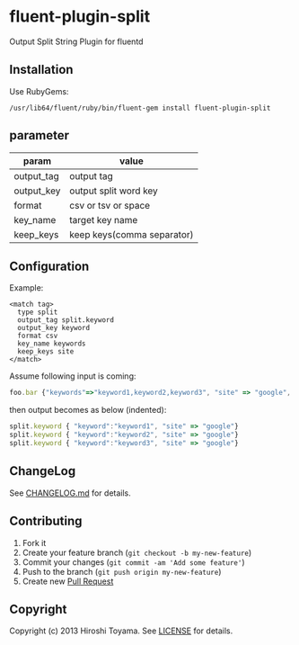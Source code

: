 # fluent-plugin-split

Output Split String Plugin for fluentd

## Installation

Use RubyGems:

    /usr/lib64/fluent/ruby/bin/fluent-gem install fluent-plugin-split


## parameter

param    |   value
--------|------
output_tag|output tag
output_key|output split word key
format|csv or tsv or space
key_name|target key name
keep_keys|keep keys(comma separator)

## Configuration

Example:

    <match tag>
      type split
      output_tag split.keyword
      output_key keyword
      format csv
      key_name keywords
      keep_keys site
    </match>

Assume following input is coming:

```js
foo.bar {"keywords"=>"keyword1,keyword2,keyword3", "site" => "google", "user_id" => "1"}
```

then output becomes as below (indented):

```js
split.keyword { "keyword":"keyword1", "site" => "google"}
split.keyword { "keyword":"keyword2", "site" => "google"}
split.keyword { "keyword":"keyword3", "site" => "google"}
```

## ChangeLog

See [CHANGELOG.md](CHANGELOG.md) for details.

## Contributing

1. Fork it
2. Create your feature branch (`git checkout -b my-new-feature`)
3. Commit your changes (`git commit -am 'Add some feature'`)
4. Push to the branch (`git push origin my-new-feature`)
5. Create new [Pull Request](../../pull/new/master)

## Copyright

Copyright (c) 2013 Hiroshi Toyama. See [LICENSE](LICENSE) for details.

